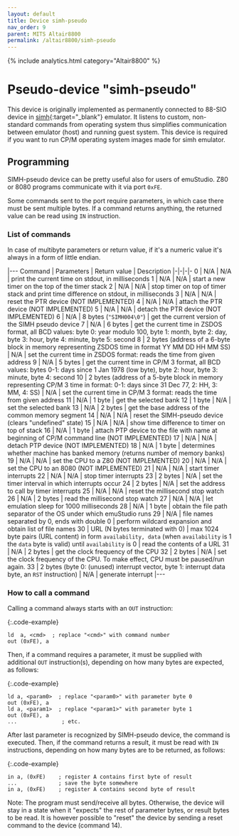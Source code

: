 ```yaml
---
layout: default
title: Device simh-pseudo
nav_order: 9
parent: MITS Altair8800
permalink: /altair8800/simh-pseudo
---
```


{% include analytics.html category="Altair8800" %}

# Pseudo-device "simh-pseudo"

This device is originally implemented as permanently connected to 88-SIO device in [simh][simh]{:target="_blank"} emulator.
It listens to custom, non-standard commands from operating system thus simplifies communication between emulator (host) and
running guest system. This device is required if you want to run CP/M operating system images made for simh emulator.

## Programming

SIMH-pseudo device can be pretty useful also for users of emuStudio. Z80 or 8080 programs communicate with it via 
port `0xFE`.

Some commands sent to the port require parameters, in which case there must be sent multiple bytes. If a command returns
anything, the returned value can be read using `IN` instruction. 

### List of commands

In case of multibyte parameters or return value, if it's a numeric value it's always in a form of little endian.

|---
Command | Parameters | Return value | Description
|-|-|-|-
0       | N/A        | N/A          | print the current time on stdout, in milliseconds
1       | N/A        | N/A          | start a new timer on the top of the timer stack
2       | N/A        | N/A          | stop timer on top of timer stack and print time difference on stdout, in milliseconds
3       | N/A        | N/A          | reset the PTR device (NOT IMPLEMENTED)
4       | N/A        | N/A          | attach the PTR device (NOT IMPLEMENTED)
5       | N/A        | N/A          | detach the PTR device (NOT IMPLEMENTED)
6       | N/A        | 8 bytes (`"SIMH004\0"`) | get the current version of the SIMH pseudo device
7       | N/A        | 6 bytes      | get the current time in ZSDOS format, all BCD values: byte 0: year modulo 100, byte 1: month, byte 2: day, byte 3: hour, byte 4: minute, byte 5: second
8       | 2 bytes (address of a 6-byte block in memory representing ZSDOS time in format YY MM DD HH MM SS) | N/A          | set the current time in ZSDOS format: reads the time from given address
9       | N/A        | 5 bytes      | get the current time in CP/M 3 format, all BCD values: bytes 0-1: days since 1 Jan 1978 (low byte), byte 2: hour, byte 3: minute, byte 4: second
10      | 2 bytes (address of a 5-byte block in memory representing CP/M 3 time in format: 0-1: days since 31 Dec 77, 2: HH, 3: MM, 4: SS)    | N/A | set the current time in CP/M 3 format: reads the time from given address
11      | N/A        | 1 byte       | get the selected bank
12      | 1 byte     | N/A          | set the selected bank
13      | N/A        | 2 bytes      | get the base address of the common memory segment
14      | N/A        | N/A          | reset the SIMH-pseudo device (clears "undefined" state)
15      | N/A        | N/A          | show time difference to timer on top of stack
16      | N/A        | 1 byte       | attach PTP device to the file with name at beginning of CP/M command line (NOT IMPLEMENTED)
17      | N/A        | N/A          | detach PTP device (NOT IMPLEMENTED)
18      | N/A        | 1 byte       | determines whether machine has banked memory (returns number of memory banks)
19      | N/A        | N/A          | set the CPU to a Z80 (NOT IMPLEMENTED)
20      | N/A        | N/A          | set the CPU to an 8080 (NOT IMPLEMENTED)
21      | N/A        | N/A          | start timer interrupts
22      | N/A        | N/A          | stop timer interrupts
23      | 2 bytes    | N/A          | set the timer interval in which interrupts occur
24      | 2 bytes    | N/A          | set the address to call by timer interrupts
25      | N/A        | N/A          | reset the millisecond stop watch
26      | N/A        | 2 bytes      | read the millisecond stop watch
27      | N/A        | N/A          | let emulation sleep for 1000 milliseconds
28      | N/A        | 1 byte       | obtain the file path separator of the OS under which emuStudio runs
29      | N/A        | file names separated by 0, ends with double 0 | perform wildcard expansion and obtain list of file names
30      | URL (N bytes terminated with 0) | max 1024 byte pairs (URL content) in form `availability, data` (when `availability` is 1 the `data` byte is valid) until `availability` is 0 | read the contents of a URL
31      | N/A        | 2 bytes      | get the clock frequency of the CPU
32      | 2 bytes    | N/A          | set the clock frequency of the CPU. To make effect, CPU must be paused/run again.
33      | 2 bytes (byte 0: (unused) interrupt vector, byte 1: interrupt data byte, an `RST` instruction) | N/A | generate interrupt
|---

### How to call a command

Calling a command always starts with an `OUT` instruction:

{:.code-example}
```
ld  a, <cmd>  ; replace "<cmd>" with command number
out (0xFE), a
```

Then, if a command requires a parameter, it must be supplied with additional `OUT` instruction(s), depending on how many
bytes are expected, as follows:

{:.code-example}
```
ld a, <param0>  ; replace "<param0>" with parameter byte 0
out (0xFE), a
ld a, <param1>  ; replace "<param1>" with parameter byte 1
out (0xFE), a
...              ; etc.
```

After last parameter is recognized by SIMH-pseudo device, the command is executed. Then, if the command returns a
result, it must be read with `IN` instructions, depending on how many bytes are to be returned, as follows:

{:.code-example}
```
in a, (0xFE)    ; register A contains first byte of result
...             ; save the byte somewhere
in a, (0xFE)    ; register A contains second byte of result
```


Note: The program must send/receive all bytes. Otherwise, the device will stay in a state when it "expects" the rest of
parameter bytes, or result bytes to be read. It is however possible to "reset" the device by sending a reset command 
to the device (command 14).




[simh]: http://simh.trailing-edge.com/
